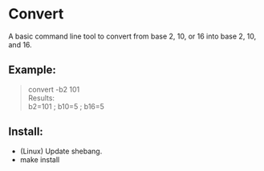 # Convert
A basic command line tool to convert from base 2, 10, or 16 into base 2, 10, and 16.  

## Example:
> convert -b2 101  
Results:  
	b2=101 ; b10=5 ; b16=5  

## Install:
- (Linux) Update shebang.
- make install
